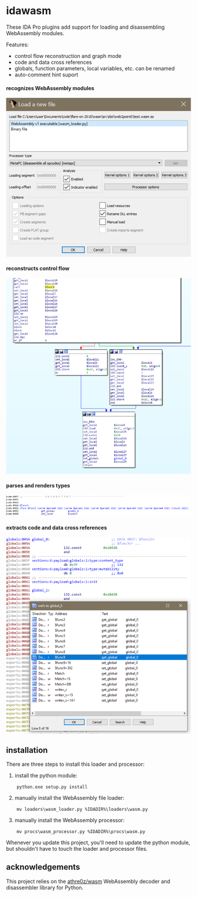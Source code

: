 # idawasm

These IDA Pro plugins add support for loading and disassembling WebAssembly modules.


Features:

  - control flow reconstruction and graph mode
  - code and data cross references
  - globals, function parameters, local variables, etc. can be renamed
  - auto-comment hint suport
  
  
#### recognizes WebAssembly modules

![load-wasm](img/load-wasm.png)


#### reconstructs control flow

![graph-mode](img/graph-mode.png)

#### parses and renders types

![render-prototype](img/render-prototype.png)

#### extracts code and data cross references

![drefs](img/drefs.png)

  
## installation

There are three steps to install this loader and processor:

1. install the python module:
  
```
    python.exe setup.py install
```

2. manually install the WebAssembly file loader:
    
```
    mv loaders\wasm_loader.py %IDADIR%\loaders\wasm.py
```

3. manually install the WebAssembly processor:
    
```
    mv procs\wasm_processor.py %IDADIR%\procs\wasm.py
```

Whenever you update this project, you'll need to update the python module, but shouldn't have to touch the loader and processor files.


## acknowledgements

This project relies on the [athre0z/wasm](https://github.com/athre0z/wasm) WebAssembly decoder and disassembler library for Python.
